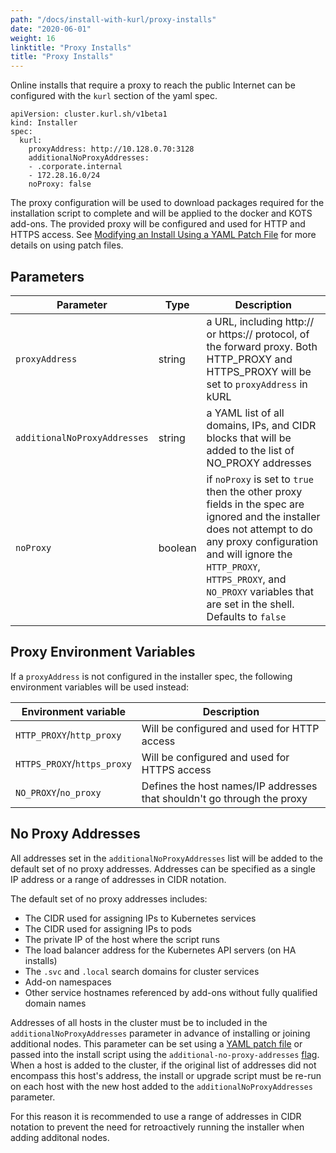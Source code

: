 ```yaml
---
path: "/docs/install-with-kurl/proxy-installs"
date: "2020-06-01"
weight: 16
linktitle: "Proxy Installs"
title: "Proxy Installs"
---
```


Online installs that require a proxy to reach the public Internet can be configured with the `kurl` section of the yaml spec.

```
apiVersion: cluster.kurl.sh/v1beta1
kind: Installer
spec:
  kurl:
    proxyAddress: http://10.128.0.70:3128
    additionalNoProxyAddresses:
    - .corporate.internal
    - 172.28.16.0/24
    noProxy: false
```

The proxy configuration will be used to download packages required for the installation script to complete and will be applied to the docker and KOTS add-ons.
The provided proxy will be configured and used for HTTP and HTTPS access.
See [Modifying an Install Using a YAML Patch File](/docs/install-with-kurl#modifying-an-install-using-a-yaml-patch-file-at-runtime) for more details on using patch files.

## Parameters

| Parameter                  | Type | Description |
|----------------------------|------|-------------|
`proxyAddress` | string | a URL, including http:// or https:// protocol, of the forward proxy.  Both HTTP_PROXY and HTTPS_PROXY will be set to `proxyAddress` in kURL |
`additionalNoProxyAddresses` | string | a YAML list of all domains, IPs, and CIDR blocks that will be added to the list of NO_PROXY addresses |
`noProxy` | boolean | if `noProxy` is set to `true` then the other proxy fields in the spec are ignored and the installer does not attempt to do any proxy configuration and will ignore the `HTTP_PROXY`, `HTTPS_PROXY`, and `NO_PROXY` variables that are set in the shell.  Defaults to `false` |

## Proxy Environment Variables

If a `proxyAddress` is not configured in the installer spec, the following environment variables will be used instead:

| Environment variable        | Description                                                             |
|-----------------------------|-------------------------------------------------------------------------|
| `HTTP_PROXY`/`http_proxy`   | Will be configured and used for HTTP access                             |
| `HTTPS_PROXY`/`https_proxy` | Will be configured and used for HTTPS access                            |
| `NO_PROXY`/`no_proxy`       | Defines the host names/IP addresses that shouldn't go through the proxy |

## No Proxy Addresses

All addresses set in the `additionalNoProxyAddresses` list will be added to the default set of no proxy addresses.
Addresses can be specified as a single IP address or a range of addresses in CIDR notation.

The default set of no proxy addresses includes:
* The CIDR used for assigning IPs to Kubernetes services
* The CIDR used for assigning IPs to pods
* The private IP of the host where the script runs
* The load balancer address for the Kubernetes API servers (on HA installs)
* The `.svc` and `.local` search domains for cluster services
* Add-on namespaces
* Other service hostnames referenced by add-ons without fully qualified domain names

Addresses of all hosts in the cluster must be to included in the `additionalNoProxyAddresses` parameter in advance of installing or joining additional nodes.
This parameter can be set using a [YAML patch file](/docs/install-with-kurl/#modifying-an-install-using-a-yaml-patch-file-at-runtime) or passed into the install script using the `additional-no-proxy-addresses` [flag](/docs/install-with-kurl/advanced-options).
When a host is added to the cluster, if the original list of addresses did not encompass this host's address, the install or upgrade script must be re-run on each host with the new host added to the `additionalNoProxyAddresses` parameter. 

For this reason it is recommended to use a range of addresses in CIDR notation to prevent the need for retroactively running the installer when adding additonal nodes.
